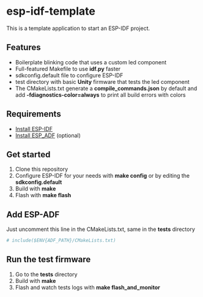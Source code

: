 # esp-idf-template

This is a template application to start an ESP-IDF project.

## Features

- Boilerplate blinking code that uses a custom led component
- Full-featured Makefile to use **idf.py** faster
- sdkconfig.default file to configure ESP-IDF
- test directory with basic **Unity** firmware that tests the led component
- The CMakeLists.txt generate a **compile_commands.json** by default and add **-fdiagnostics-color=always** to print all build errors with colors

## Requirements

- [Install ESP-IDF](https://docs.espressif.com/projects/esp-idf/en/stable/esp32/get-started/index.html)
- [Install ESP_ADF](https://docs.espressif.com/projects/esp-adf/en/latest/get-started/index.html) (optional)

## Get started

1. Clone this repository
2. Configure ESP-IDF for your needs with **make config** or by editing the **sdkconfig.default**
3. Build with **make**
4. Flash with **make flash**

## Add ESP-ADF

Just uncomment this line in the CMakeLists.txt, same in the **tests** directory
```cmake
# include($ENV{ADF_PATH}/CMakeLists.txt)
```

## Run the test firmware

1. Go to the **tests** directory
2. Build with **make**
3. Flash and watch tests logs with **make flash_and_monitor**
